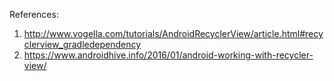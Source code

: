 References:
1) http://www.vogella.com/tutorials/AndroidRecyclerView/article.html#recyclerview_gradledependency
2) https://www.androidhive.info/2016/01/android-working-with-recycler-view/
